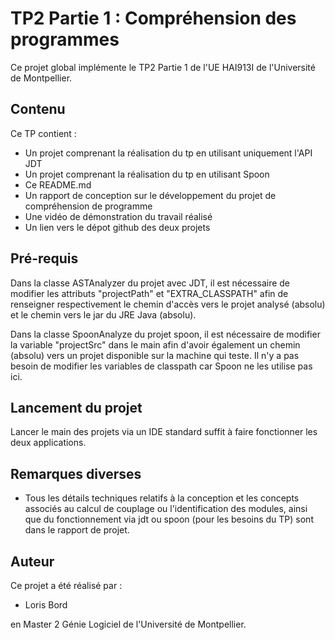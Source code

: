 # TP2 Partie 1 : Compréhension des programmes

Ce projet global implémente le TP2 Partie 1 de l'UE HAI913I de l'Université de Montpellier. 

## Contenu

Ce TP contient : 
- Un projet comprenant la réalisation du tp en utilisant uniquement l'API JDT
- Un projet comprenant la réalisation du tp en utilisant Spoon
- Ce README.md
- Un rapport de conception sur le développement du projet de compréhension de programme
- Une vidéo de démonstration du travail réalisé
- Un lien vers le dépot github des deux projets

## Pré-requis

Dans la classe ASTAnalyzer du projet avec JDT, il est nécessaire de modifier les attributs "projectPath" et "EXTRA_CLASSPATH" afin de renseigner respectivement le chemin d'accès vers le projet analysé (absolu) et le chemin vers le jar du JRE Java (absolu).

Dans la classe SpoonAnalyze du projet spoon, il est nécessaire de modifier la variable "projectSrc" dans le main afin d'avoir également un chemin (absolu) vers un projet disponible sur la machine qui teste. Il n'y a pas besoin de modifier les variables de classpath car Spoon ne les utilise pas ici.

## Lancement du projet

Lancer le main des projets via un IDE standard suffit à faire fonctionner les deux applications.

## Remarques diverses

- Tous les détails techniques relatifs à la conception et les concepts associés au calcul de couplage ou l'identification des modules, ainsi que du fonctionnement via jdt ou spoon (pour les besoins du TP) sont dans le rapport de projet.

## Auteur

Ce projet a été réalisé par : 

- Loris Bord

en Master 2 Génie Logiciel de l'Université de Montpellier.
